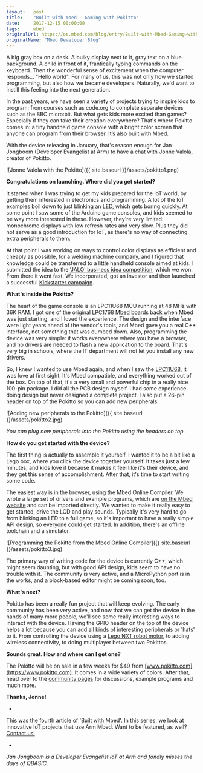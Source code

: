 ```yaml
---
layout:   post
title:    "Built with mbed - Gaming with Pokitto"
date:     2017-12-15 00:00:00
tags:     mbed
originalUrl: https://os.mbed.com/blog/entry/Built-with-Mbed-Gaming-with-Pokitto/
originalName: "Mbed Developer Blog"
---
```


A big gray box on a desk. A bulky display next to it, gray text on a blue background. A child in front of it, frantically typing commands on the keyboard. Then the wonderful sense of excitement when the computer responds… "Hello world". For many of us, this was not only how we started programming, but also how we became developers. Naturally, we'd want to instill this feeling into the next generation.

<!--more-->

In the past years, we have seen a variety of projects trying to inspire kids to program: from courses such as code.org to complete separate devices such as the BBC micro:bit. But what gets kids more excited than games? Especially if they can take their creation everywhere? That's where Pokitto comes in: a tiny handheld game console with a bright color screen that anyone can program from their browser. It’s also built with Mbed.

With the device releasing in January, that's reason enough for Jan Jongboom (Developer Evangelist at Arm) to have a chat with Jonne Valola, creator of Pokitto.


![Jonne Valola with the Pokitto]({{ site.baseurl }}/assets/pokitto1.png)

**Congratulations on launching. Where did you get started?**

It started when I was trying to get my kids prepared for the IoT world, by getting them interested in electronics and programming. A lot of the IoT examples boil down to just blinking an LED, which gets boring quickly. At some point I saw some of the Arduino game consoles, and kids seemed to be way more interested in these. However, they're very limited: monochrome displays with low refresh rates and very slow. Plus they did not serve as a good introduction for IoT, as there's no way of connecting extra peripherals to them.

At that point I was working on ways to control color displays as efficient and cheaply as possible, for a welding machine company, and I figured that knowledge could be transferred to a little handheld console aimed at kids. I submitted the idea to the ['JALO' business idea competition](https://jalostuskilpailu.fi/en/winners-2015), which we won. From there it went fast. We incorporated, got an investor and then launched a successful [Kickstarter campaign](https://www.kickstarter.com/projects/1754284174/pokitto-easy-to-learn-and-program-gaming-gadget).

**What's inside the Pokitto?**

The heart of the game console is an LPC11U68 MCU running at 48 MHz with 36K RAM. I got one of the original [LPC1768 Mbed boards](https://os.mbed.com/platforms/mbed-LPC1768/) back when Mbed was just starting, and I loved the experience. The design and the interface were light years ahead of the vendor's tools, and Mbed gave you a real C++ interface, not something that was dumbed down. Also, programming the device was very simple: it works everywhere where you have a browser, and no drivers are needed to flash a new application to the board. That's very big in schools, where the IT department will not let you install any new drivers.

So, I knew I wanted to use Mbed again, and when I saw the [LPC11U68](https://os.mbed.com/platforms/LPCXpresso11U68/), it was love at first sight. It's Mbed compatible, and everything worked out of the box. On top of that, it's a very small and powerful chip in a really nice 100-pin package. I did all the PCB design myself. I had some experience doing design but never designed a complete project. I also put a 26-pin header on top of the Pokitto so you can add new peripherals.


![Adding new peripherals to the Pokitto]({{ site.baseurl }}/assets/pokitto2.jpg)

*You can plug new peripherals into the Pokitto using the headers on top.*

**How do you get started with the device?**

The first thing is actually to assemble it yourself. I wanted it to be a bit like a Lego box, where you click the device together yourself. It takes just a few minutes, and kids love it because it makes it feel like it's their device, and they get this sense of accomplishment. After that, it's time to start writing some code.

The easiest way is in the browser, using the Mbed Online Compiler. We wrote a large set of drivers and example programs, which are [on the Mbed website](https://os.mbed.com/teams/Pokitto-Community-Team/) and can be imported directly. We wanted to make it really easy to get started, drive the LCD and play sounds. Typically it's very hard to go from blinking an LED to a full game, so it's important to have a really simple API design, so everyone could get started. In addition, there's an offline toolchain and a simulator.


![Programming the Pokitto from the Mbed Online Compiler]({{ site.baseurl }}/assets/pokitto3.jpg)

The primary way of writing code for the device is currently C++, which might seem daunting, but with good API design, kids seem to have no trouble with it. The community is very active, and a MicroPython port is in the works, and a block-based editor might be coming soon, too.

**What's next?**

Pokitto has been a really fun project that will keep evolving. The early community has been very active, and now that we can get the device in the hands of many more people, we'll see some really interesting ways to interact with the device. Having the GPIO header on the top of the device helps a lot because you can add all kinds of interesting peripherals or 'hats' to it. From controlling the device using a [Lego NXT robot motor](https://www.youtube.com/watch?v=BCX-XBdeV0w), to adding wireless connectivity, to doing multiplayer between two Pokittos.

**Sounds great. How and where can I get one?**

The Pokitto will be on sale in a few weeks for $49 from [www.pokitto.com](https://www.pokitto.com). It comes in a wide variety of colors. After that, head over to the [community pages](https://talk.pokitto.com) for discussions, example programs and much more.

**Thanks, Jonne!**

-

This was the fourth article of '[Built with Mbed](https://os.mbed.com/search/?q="built%20with%20mbed"&type=Entry)'. In this series, we look at innovative IoT projects that use Arm Mbed. Want to be featured, as well? [Contact us!](mailto:jan.jongboom@arm.com)

-

*Jan Jongboom is a Developer Evangelist IoT at Arm and fondly misses the days of QBASIC.*

